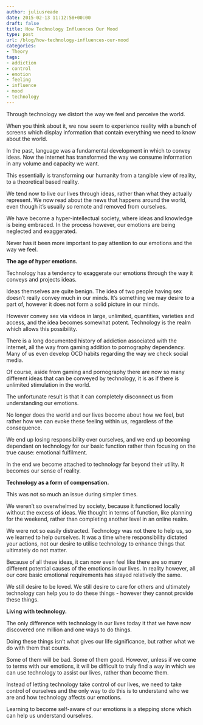 ```yaml
---
author: juliusreade
date: 2015-02-13 11:12:58+00:00
draft: false
title: How Technology Influences Our Mood
type: post
url: /blog/how-technology-influences-our-mood
categories:
- Theory
tags:
- addiction
- control
- emotion
- feeling
- influence
- mood
- technology
---
```


Through technology we distort the way we feel and perceive the world.

When you think about it, we now seem to experience reality with a bunch of screens which display information that contain everything we need to know about the world.

In the past, language was a fundamental development in which to convey ideas. Now the internet has transformed the way we consume information in any volume and capacity we want.

<!-- more -->

This essentially is transforming our humanity from a tangible view of reality, to a theoretical based reality.

We tend now to live our lives through ideas, rather than what they actually represent. We now read about the news that happens around the world, even though it’s usually so remote and removed from ourselves.

We have become a hyper-intellectual society, where ideas and knowledge is being embraced. In the process however, our emotions are being neglected and exaggerated.

Never has it been more important to pay attention to our emotions and the way we feel.

**The age of hyper emotions.**

Technology has a tendency to exaggerate our emotions through the way it conveys and projects ideas.

Ideas themselves are quite benign. The idea of two people having sex doesn’t really convey much in our minds. It’s something we may desire to a part of, however it does not form a solid picture in our minds.

However convey sex via videos in large, unlimited, quantities, varieties and access, and the idea becomes somewhat potent. Technology is the realm which allows this possibility.

There is a long documented history of addiction associated with the internet, all the way from gaming addition to pornography dependency. Many of us even develop OCD habits regarding the way we check social media.

Of course, aside from gaming and pornography there are now so many different ideas that can be conveyed by technology, it is as if there is unlimited stimulation in the world.

The unfortunate result is that it can completely disconnect us from understanding our emotions.

No longer does the world and our lives become about how we feel, but rather how we can evoke these feeling within us, regardless of the consequence.

We end up losing responsibility over ourselves, and we end up becoming dependant on technology for our basic function rather than focusing on the true cause: emotional fulfilment.

In the end we become attached to technology far beyond their utility. It becomes our sense of reality.

**Technology as a form of compensation.**

This was not so much an issue during simpler times.

We weren’t so overwhelmed by society, because it functioned locally without the excess of ideas. We thought in terms of function, like planning for the weekend, rather than completing another level in an online realm.

We were not so easily distracted. Technology was not there to help us, so we learned to help ourselves. It was a time where responsibility dictated your actions, not our desire to utilise technology to enhance things that ultimately do not matter.

Because of all these ideas, it can now even feel like there are so many different potential causes of the emotions in our lives. In reality however, all our core basic emotional requirements has stayed relatively the same.

We still desire to be loved. We still desire to care for others and ultimately technology can help you to do these things - however they cannot provide these things.

**Living with technology.**

The only difference with technology in our lives today it that we have now discovered one million and one ways to do things.

Doing these things isn’t what gives our life significance, but rather what we do with them that counts.

Some of them will be bad. Some of them good. However, unless if we come to terms with our emotions, it will be difficult to truly find a way in which we can use technology to assist our lives, rather than become them.

Instead of letting technology take control of our lives, we need to take control of ourselves and the only way to do this is to understand who we are and how technology affects our emotions.

Learning to become self-aware of our emotions is a stepping stone which can help us understand ourselves.
